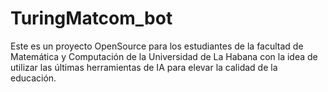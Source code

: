 # TuringMatcom_bot

Este es un proyecto OpenSource para los estudiantes de la facultad de Matemática y Computación de la Universidad de La Habana con la idea de utilizar las últimas herramientas de IA para elevar la calidad de la educación.
